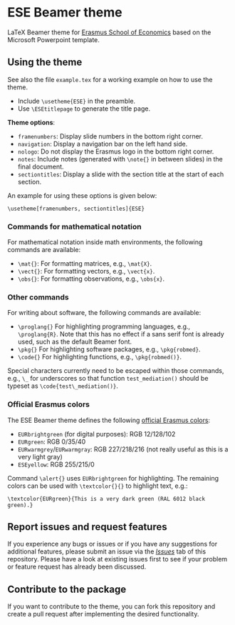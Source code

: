 # ESE Beamer theme

LaTeX Beamer theme for [Erasmus School of Economics](https://www.eur.nl/en/ese) based on the Microsoft Powerpoint template.


## Using the theme

See also the file `example.tex` for a working example on how to use the theme.

- Include `\usetheme{ESE}` in the preamble.
- Use `\ESEtitlepage` to generate the title page.

**Theme options**:

- `framenumbers`: Display slide numbers in the bottom right corner.
- `navigation`: Display a navigation bar on the left hand side.
- `nologo`: Do not display the Erasmus logo in the bottom right corner.
- `notes`: Include notes (generated with `\note{}` in between slides) in the final document.
- `sectiontitles`: Display a slide with the section title at the start of each section.

An example for using these options is given below:
```
\usetheme[framenumbers, sectiontitles]{ESE}
```


### Commands for mathematical notation

For mathematical notation inside math environments, the following commands are
available:

- `\mat{}`: For formatting matrices, e.g., `\mat{X}`.
- `\vect{}`: For formatting vectors, e.g., `\vect{x}`.
- `\obs{}`: For formatting observations, e.g., `\obs{x}`.


### Other commands

For writing about software, the following commands are available:

- `\proglang{}` For highlighting programming languages, e.g., `\proglang{R}`.  Note that this has no effect if a sans serif font is already used, such as the default Beamer font.
- `\pkg{}` For highlighting software packages, e.g., `\pkg{robmed}`.
- `\code{}` For highlighting functions, e.g., `\pkg{robmed()}`.

Special characters currently need to be escaped within those commands, e.g., `\_` for underscores so that function `test_mediation()` should be typeset as `\code{test\_mediation()}`.


### Official Erasmus colors

The ESE Beamer theme defines the following [official Erasmus colors](https://www.eur.nl/en/about-eur/house-style/brand-elements/colours):

- `EURbrightgreen` (for digital purposes): RGB 12/128/102
- `EURgreen`: RGB 0/35/40
- `EURwarmgrey`/`EURwarmgray`: RGB 227/218/216 (not really useful as this is a very light gray)
- `ESEyellow`: RGB 255/215/0

Command `\alert{}` uses `EURbrightgreen` for highlighting.  The remaining colors can be used with `\textcolor{}{}` to highlight text, e.g.:
```
\textcolor{EURgreen}{This is a very dark green (RAL 6012 black green).}
```


## Report issues and request features

If you experience any bugs or issues or if you have any suggestions for additional features, please submit an issue via the [*Issues*](https://github.com/aalfons/beamerthemeESE/issues) tab of this repository.  Please have a look at existing issues first to see if your problem or feature request has already been discussed.


## Contribute to the package

If you want to contribute to the theme, you can fork this repository and create a pull request after implementing the desired functionality.
